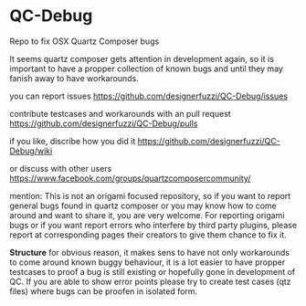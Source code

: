 # QC-Debug
Repo to fix OSX Quartz Composer bugs

It seems quartz composer gets attention in development again,
so it is important to have a propper collection of known bugs
and until they may fanish away to have workarounds. 


you can report issues
https://github.com/designerfuzzi/QC-Debug/issues

contribute testcases and workarounds with an pull request
https://github.com/designerfuzzi/QC-Debug/pulls


if you like, discribe how you did it
https://github.com/designerfuzzi/QC-Debug/wiki


or discuss with other users
https://www.facebook.com/groups/quartzcomposercommunity/


mention: This is not an origami focused repository, so if you want to report general bugs found in quartz composer or you may know how to come around and want to share it, you are very welcome.
For reporting origami bugs or if you want report errors who interfere by third party plugins, please report at corresponding pages their creators to give them chance to fix it.


**Structure**
for obvious reason, it makes sens to have not only workarounds to come around known buggy behaviour, it is a lot easier to have propper testcases to proof a bug is still existing or hopefully gone in development of QC.
If you are able to show error points please try to create test cases (qtz files) where bugs can be proofen in isolated form.